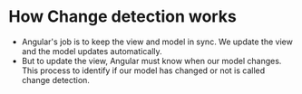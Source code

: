 # How Change detection works

- Angular's job is to keep the view and model in sync. We update the view and the model updates automatically.
- But to update the view, Angular must know when our model changes. This process to identify if our model has changed or not is called change detection.
